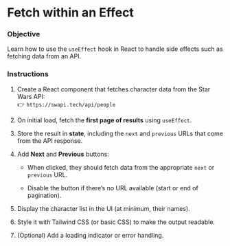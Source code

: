 Fetch within an Effect
======================

### Objective

Learn how to use the `useEffect` hook in React to handle side effects such as fetching data from an API.

### Instructions

1.  Create a React component that fetches character data from the Star Wars API:  
    👉 `https://swapi.tech/api/people`
    
2.  On initial load, fetch the **first page of results** using `useEffect`.
    
3.  Store the result in **state**, including the `next` and `previous` URLs that come from the API response.
    
4.  Add **Next** and **Previous** buttons:
    
    *   When clicked, they should fetch data from the appropriate `next` or `previous` URL.
        
    *   Disable the button if there’s no URL available (start or end of pagination).
        
5.  Display the character list in the UI (at minimum, their names).
    
6.  Style it with Tailwind CSS (or basic CSS) to make the output readable.
    
7.  (Optional) Add a loading indicator or error handling.